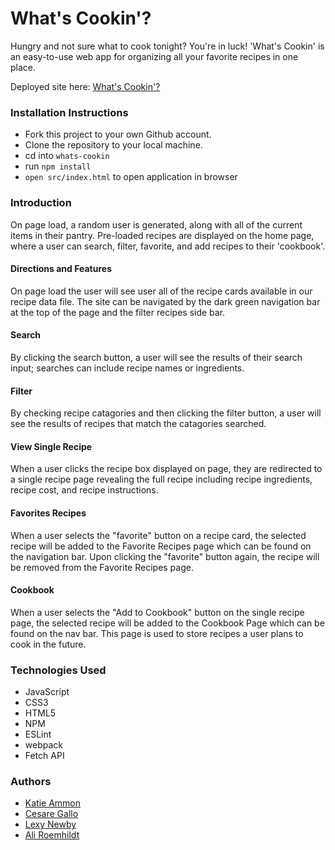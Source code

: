 # What's Cookin'? 

Hungry and not sure what to cook tonight? You're in luck! 'What's Cookin' is an easy-to-use web app for organizing all your favorite recipes in one place.

Deployed site here: [What's Cookin'?](https://aliroemhildt.github.io/whats-cookin/)

### Installation Instructions
- Fork this project to your own Github account.
- Clone the repository to your local machine.
- cd into `whats-cookin`
- run `npm install` 
- `open src/index.html` to open application in browser

### Introduction
On page load, a random user is generated, along with all of the current items in their pantry. Pre-loaded recipes are displayed on the home page, where a user can search, filter, favorite, and add recipes to their 'cookbook'. 

#### Directions and Features
On page load the user will see user all of the recipe cards available in our recipe data file. The site can be navigated by the dark green navigation bar at the top of the page and the filter recipes side bar.

#### Search
By clicking the search button, a user will see the results of their search input; searches can include recipe names or ingredients.

#### Filter

By checking recipe catagories and then clicking the filter button, a user will see the results of recipes that match the catagories searched. 

#### View Single Recipe

When a user clicks the recipe box displayed on page, they are redirected to a single recipe page revealing the full recipe including recipe ingredients, recipe cost, and recipe instructions.

#### Favorites Recipes

When a user selects the "favorite" button on a recipe card, the selected recipe will be added to the Favorite Recipes page which can be found on the navigation bar. Upon clicking the "favorite" button again, the recipe will be removed from the Favorite Recipes page.

#### Cookbook

When a user selects the "Add to Cookbook" button on the single recipe page, the selected recipe will be added to the Cookbook Page which can be found on the nav bar. This page is used to store recipes a user plans to cook in the future.

### Technologies Used

- JavaScript
- CSS3
- HTML5
- NPM
- ESLint
- webpack
- Fetch API

### Authors

- [Katie Ammon](https://github.com/kammon10)
- [Cesare Gallo](https://github.com/cagallo)
- [Lexy Newby](https://github.com/anewb87)
- [Ali Roemhildt](https://github.com/aliroemhildt)
